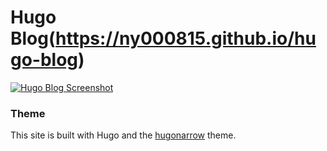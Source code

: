 # Hugo Blog(https://ny000815.github.io/hugo-blog)

[![Hugo Blog Screenshot](https://i.postimg.cc/QM3KVQyY/hugo-blog.png)](https://ny000815.github.io/hugo-blog)

### Theme
This site is built with Hugo and the [hugonarrow](https://github.com/tom2almighty/hugo-narrow) theme.
